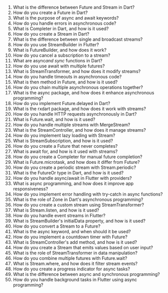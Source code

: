 1. What is the difference between Future and Stream in Dart?
2. How do you create a Future in Dart?
3. What is the purpose of async and await keywords?
4. How do you handle errors in asynchronous code?
5. What is Completer in Dart, and how is it used?
6. How do you create a Stream in Dart?
7. What is the difference between single and broadcast streams?
8. How do you use StreamBuilder in Flutter?
9. What is FutureBuilder, and how does it work?
10. How do you cancel a subscription to a stream?
11. What are async*and sync* functions in Dart?
12. How do you use await with multiple futures?
13. What is StreamTransformer, and how does it modify streams?
14. How do you handle timeouts in asynchronous code?
15. What is then method in Future, and how is it used?
16. How do you chain multiple asynchronous operations together?
17. What is the async package, and how does it enhance asynchronous programming?
18. How do you implement Future.delayed in Dart?
19. What is the rxdart package, and how does it work with streams?
20. How do you handle HTTP requests asynchronously in Dart?
21. What is Future.wait, and how is it used?
22. How do you handle multiple streams with MergeStream?
23. What is the StreamController, and how does it manage streams?
24. How do you implement lazy loading with Stream?
25. What is StreamSubscription, and how is it used?
26. How do you create a Future that never completes?
27. What is await for, and how is it used with streams?
28. How do you create a Completer for manual future completion?
29. What is Future.microtask, and how does it differ from Future?
30. How do you create a periodic stream with Stream.periodic?
31. What is the FutureOr type in Dart, and how is it used?
32. How do you handle async/await in Flutter with providers?
33. What is async programming, and how does it improve app responsiveness?
34. How do you implement error handling with try-catch in async functions?
35. What is the role of Zone in Dart's asynchronous programming?
36. How do you create a custom stream using StreamTransformer?
37. What is Stream.listen, and how is it used?
38. How do you handle event streams in Flutter?
39. What is StreamBuilder's initialData property, and how is it used?
40. How do you convert a Stream to a Future?
41. What is the async keyword, and when should it be used?
42. How do you implement a countdown timer with Future?
43. What is StreamController's add method, and how is it used?
44. How do you create a Stream that emits values based on user input?
45. What is the role of StreamTransformer in data manipulation?
46. How do you combine multiple futures with Future.wait?
47. What is Stream.where, and how does it filter stream events?
48. How do you create a progress indicator for async tasks?
49. What is the difference between async and synchronous programming?
50. How do you handle background tasks in Flutter using async programming?

